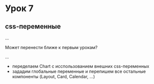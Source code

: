 # Урок 7

## css-переменные

...

Может перенести ближе к первым урокам?

...

- переделаем Chart с исспользованием внешних css-переменных
- зададим глобальные переменные и перепишем все остальные компоненты (Layout, Card, Calendar, ...)

##

